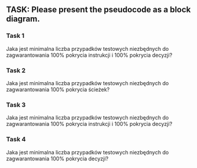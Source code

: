<h2>TASK: Please present the pseudocode as a block diagram.</h2>
<h3>Task 1</h3>
<p>Jaka jest minimalna liczba przypadków testowych niezbędnych do zagwarantowania 100% pokrycia instrukcji  i 100% pokrycia decyzji?</p>

<h3>Task 2</h3>
<p>Jaka jest minimalna liczba przypadków testowych niezbędnych do zagwarantowania 100% pokrycia ścieżek?</p>
<h3>Task 3</h3>
<p>Jaka jest minimalna liczba przypadków testowych niezbędnych do zagwarantowania 100% pokrycia instrukcji i 100% pokrycia decyzji?</p>
<h3>Task 4</h3>
Jaka jest minimalna liczba przypadków testowych niezbędnych do zagwarantowania 100% pokrycia decyzji?
